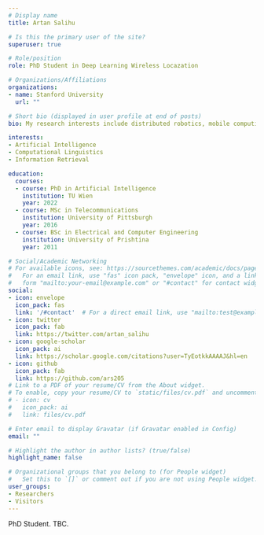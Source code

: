 ```yaml
---
# Display name
title: Artan Salihu

# Is this the primary user of the site?
superuser: true

# Role/position
role: PhD Student in Deep Learning Wireless Locazation

# Organizations/Affiliations
organizations:
- name: Stanford University
  url: ""

# Short bio (displayed in user profile at end of posts)
bio: My research interests include distributed robotics, mobile computing and programmable matter.

interests:
- Artificial Intelligence
- Computational Linguistics
- Information Retrieval

education:
  courses:
  - course: PhD in Artificial Intelligence
    institution: TU Wien
    year: 2022
  - course: MSc in Telecommunications
    institution: University of Pittsburgh
    year: 2016
  - course: BSc in Electrical and Computer Engineering
    institution: University of Prishtina
    year: 2011

# Social/Academic Networking
# For available icons, see: https://sourcethemes.com/academic/docs/page-builder/#icons
#   For an email link, use "fas" icon pack, "envelope" icon, and a link in the
#   form "mailto:your-email@example.com" or "#contact" for contact widget.
social:
- icon: envelope
  icon_pack: fas
  link: '/#contact'  # For a direct email link, use "mailto:test@example.org".
- icon: twitter
  icon_pack: fab
  link: https://twitter.com/artan_salihu
- icon: google-scholar
  icon_pack: ai
  link: https://scholar.google.com/citations?user=TyEotkkAAAAJ&hl=en
- icon: github
  icon_pack: fab
  link: https://github.com/ars205
# Link to a PDF of your resume/CV from the About widget.
# To enable, copy your resume/CV to `static/files/cv.pdf` and uncomment the lines below.
# - icon: cv
#   icon_pack: ai
#   link: files/cv.pdf

# Enter email to display Gravatar (if Gravatar enabled in Config)
email: ""

# Highlight the author in author lists? (true/false)
highlight_name: false

# Organizational groups that you belong to (for People widget)
#   Set this to `[]` or comment out if you are not using People widget.
user_groups:
- Researchers
- Visitors
---
```


PhD Student. TBC.
